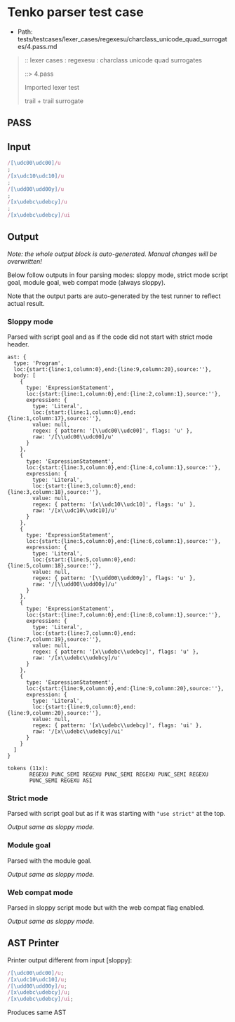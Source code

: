 # Tenko parser test case

- Path: tests/testcases/lexer_cases/regexesu/charclass_unicode_quad_surrogates/4.pass.md

> :: lexer cases : regexesu : charclass unicode quad surrogates
>
> ::> 4.pass
>
> Imported lexer test
>
> trail + trail surrogate

## PASS

## Input

`````js
/[\udc00\udc00]/u
;
/[x\udc10\udc10]/u
;
/[\udd00\udd00y]/u
;
/[x\udebc\udebcy]/u
;
/[x\udebc\udebcy]/ui
`````

## Output

_Note: the whole output block is auto-generated. Manual changes will be overwritten!_

Below follow outputs in four parsing modes: sloppy mode, strict mode script goal, module goal, web compat mode (always sloppy).

Note that the output parts are auto-generated by the test runner to reflect actual result.

### Sloppy mode

Parsed with script goal and as if the code did not start with strict mode header.

`````
ast: {
  type: 'Program',
  loc:{start:{line:1,column:0},end:{line:9,column:20},source:''},
  body: [
    {
      type: 'ExpressionStatement',
      loc:{start:{line:1,column:0},end:{line:2,column:1},source:''},
      expression: {
        type: 'Literal',
        loc:{start:{line:1,column:0},end:{line:1,column:17},source:''},
        value: null,
        regex: { pattern: '[\\udc00\\udc00]', flags: 'u' },
        raw: '/[\\udc00\\udc00]/u'
      }
    },
    {
      type: 'ExpressionStatement',
      loc:{start:{line:3,column:0},end:{line:4,column:1},source:''},
      expression: {
        type: 'Literal',
        loc:{start:{line:3,column:0},end:{line:3,column:18},source:''},
        value: null,
        regex: { pattern: '[x\\udc10\\udc10]', flags: 'u' },
        raw: '/[x\\udc10\\udc10]/u'
      }
    },
    {
      type: 'ExpressionStatement',
      loc:{start:{line:5,column:0},end:{line:6,column:1},source:''},
      expression: {
        type: 'Literal',
        loc:{start:{line:5,column:0},end:{line:5,column:18},source:''},
        value: null,
        regex: { pattern: '[\\udd00\\udd00y]', flags: 'u' },
        raw: '/[\\udd00\\udd00y]/u'
      }
    },
    {
      type: 'ExpressionStatement',
      loc:{start:{line:7,column:0},end:{line:8,column:1},source:''},
      expression: {
        type: 'Literal',
        loc:{start:{line:7,column:0},end:{line:7,column:19},source:''},
        value: null,
        regex: { pattern: '[x\\udebc\\udebcy]', flags: 'u' },
        raw: '/[x\\udebc\\udebcy]/u'
      }
    },
    {
      type: 'ExpressionStatement',
      loc:{start:{line:9,column:0},end:{line:9,column:20},source:''},
      expression: {
        type: 'Literal',
        loc:{start:{line:9,column:0},end:{line:9,column:20},source:''},
        value: null,
        regex: { pattern: '[x\\udebc\\udebcy]', flags: 'ui' },
        raw: '/[x\\udebc\\udebcy]/ui'
      }
    }
  ]
}

tokens (11x):
       REGEXU PUNC_SEMI REGEXU PUNC_SEMI REGEXU PUNC_SEMI REGEXU
       PUNC_SEMI REGEXU ASI
`````

### Strict mode

Parsed with script goal but as if it was starting with `"use strict"` at the top.

_Output same as sloppy mode._

### Module goal

Parsed with the module goal.

_Output same as sloppy mode._

### Web compat mode

Parsed in sloppy script mode but with the web compat flag enabled.

_Output same as sloppy mode._

## AST Printer

Printer output different from input [sloppy]:

````js
/[\udc00\udc00]/u;
/[x\udc10\udc10]/u;
/[\udd00\udd00y]/u;
/[x\udebc\udebcy]/u;
/[x\udebc\udebcy]/ui;
````

Produces same AST
